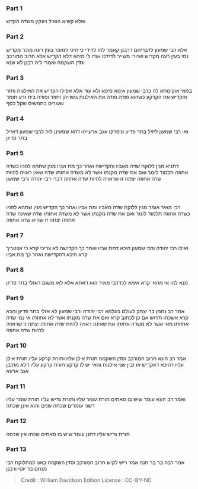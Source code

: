 
### Part 1
ואלא קשיא הואיל ויונקין משדה הקדש

### Part 2
אלא רבי שמעון לדבריהם דרבנן קאמר להו לדידי כי היכי דמוכר בעין רעה מוכר מקדיש נמי בעין רעה מקדיש ושיורי משייר לדידכו אודו לי מיהא דלא הקדיש אלא חרוב המורכב וסדן השקמה ואמרי ליה רבנן לא שנא

### Part 3
במאי אוקימתא לה כרבי שמעון אימא סיפא ולא עוד אלא אפילו הקדיש את האילנות וחזר והקדיש את הקרקע כשהוא פודה פודה את האילנות בשוייהן וחוזר ופודה בית זרע חומר שעורים בחמשים שקל כסף

### Part 4
ואי רבי שמעון ליזיל בתר פדיון וניפרקו אגב ארעייהו דהא שמעינן ליה לרבי שמעון דאזיל בתר פדיון

### Part 5
דתניא מנין ללוקח שדה מאביו והקדישה ואחר כך מת אביו מנין שתהא לפניו כשדה אחוזה תלמוד לומר ואם את שדה מקנתו אשר לא משדה אחזתו שדה שאין ראויה להיות שדה אחוזה יצתה זו שראויה להיות שדה אחוזה דברי רבי יהודה ורבי שמעון

### Part 6
רבי מאיר אומר מנין ללוקח שדה מאביו ומת אביו ואחר כך הקדיש מנין שתהא לפניו כשדה אחוזה תלמוד לומר ואם את שדה מקנתו אשר לא משדה אחזתו שדה שאינה שדה אחוזה יצתה זו שהיא שדה אחוזה

### Part 7
ואילו רבי יהודה ורבי שמעון היכא דמת אביו ואחר כך הקדישה לא צריכי קרא כי אצטריך קרא היכא דהקדישה ואחר כך מת אביו

### Part 8
מנא להו אי מהאי קרא אימא לכדרבי מאיר הוא דאתא אלא לאו משום דאזלי בתר פדיון

### Part 9
אמר רב נחמן בר יצחק לעולם בעלמא רבי יהודה ורבי שמעון לא אזלי בתר פדיון והכא קרא אשכחו ודרוש אם כן לכתוב קרא ואם את שדה מקנתו אשר לא אחוזתו אי נמי שדה אחוזתו מאי אשר לא משדה אחזתו את שאינה ראויה להיות שדה אחוזה יצתה זו שראויה להיות שדה אחוזה

### Part 10
אמר רב הונא חרוב המורכב וסדן השקמה תורת אילן עליו ותורת קרקע עליו תורת אילן עליו דהיכא דאקדיש או זבין שני אילנות והאי יש לו קרקע תורת קרקע עליו דלא מזדבן אגב ארעא

### Part 11
ואמר רב הונא עומר שיש בו סאתים תורת עומר עליו ותורת גדיש עליו תורת עומר עליו דשני עומרים שכחה שנים והוא אינן שכחה

### Part 12
תורת גדיש עליו דתנן עומר שיש בו סאתים שכחו אין שכחה

### Part 13
אמר רבה בר בר חנה אמר ריש לקיש חרוב המורכב וסדן השקמה באנו למחלוקת רבי מנחם בר יוסי ורבנן

>Credit : William Davidson Edition
>License : CC-BY-NC